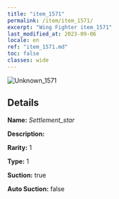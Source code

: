 ```yaml
---
title: "item_1571"
permalink: /item/item_1571/
excerpt: "Wing Fighter item_1571"
last_modified_at: 2023-09-06
locale: en
ref: "item_1571.md"
toc: false
classes: wide
---
```



 ![Unknown_1571](/images/item/Settlement_star_p.png)



## Details

 **Name:** *Settlement_star* 

 **Description:** 

 **Rarity:** 1 

 **Type:** 1 

 **Suction:** true 

 **Auto Suction:** false 


